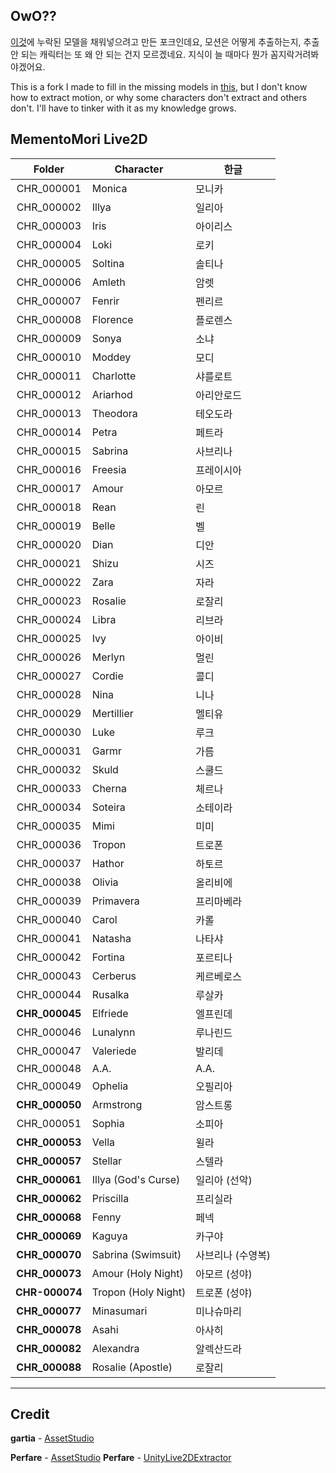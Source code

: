 ## OwO??
[이것](https://github.com/SerenityS/memo_live2d)에 누락된 모델을 채워넣으려고 만든 포크인데요, 모션은 어떻게 추출하는지, 추출 안 되는 캐릭터는 또 왜 안 되는 건지 모르겠네요. 지식이 늘 때마다 뭔가 꼼지락거려봐야겠어요.

This is a fork I made to fill in the missing models in [this](https://github.com/SerenityS/memo_live2d), but I don't know how to extract motion, or why some characters don't extract and others don't. I'll have to tinker with it as my knowledge grows.

## MementoMori Live2D

|Folder|Character|한글|
|:---:|---|---|
|CHR_000001|Monica|모니카|
|CHR_000002|Illya|일리아|
|CHR_000003|Iris|아이리스|
|CHR_000004|Loki|로키|
|CHR_000005|Soltina|솔티나|
|CHR_000006|Amleth|암렛|
|CHR_000007|Fenrir|펜리르|
|CHR_000008|Florence|플로렌스|
|CHR_000009|Sonya|소냐|
|CHR_000010|Moddey|모디|
|CHR_000011|Charlotte|샤를로트|
|CHR_000012|Ariarhod|아리안로드|
|CHR_000013|Theodora|테오도라|
|CHR_000014|Petra|페트라|
|CHR_000015|Sabrina|사브리나|
|CHR_000016|Freesia|프레이시아|
|CHR_000017|Amour|아모르|
|CHR_000018|Rean|린|
|CHR_000019|Belle|벨|
|CHR_000020|Dian|디안|
|CHR_000021|Shizu|시즈|
|CHR_000022|Zara|자라|
|CHR_000023|Rosalie|로잘리|
|CHR_000024|Libra|리브라|
|CHR_000025|Ivy|아이비|
|CHR_000026|Merlyn|멀린|
|CHR_000027|Cordie|콜디|
|CHR_000028|Nina|니나|
|CHR_000029|Mertillier|멜티유|
|CHR_000030|Luke|루크|
|CHR_000031|Garmr|가름|
|CHR_000032|Skuld|스쿨드|
|CHR_000033|Cherna|체르나|
|CHR_000034|Soteira|소테이라|
|CHR_000035|Mimi|미미|
|CHR_000036|Tropon|트로폰|
|CHR_000037|Hathor|하토르|
|CHR_000038|Olivia|올리비에|
|CHR_000039|Primavera|프리마베라|
|CHR_000040|Carol|카롤|
|CHR_000041|Natasha|나타샤|
|CHR_000042|Fortina|포르티나|
|CHR_000043|Cerberus|케르베로스|
|CHR_000044|Rusalka|루살카|
|**CHR_000045**|Elfriede|엘프린데|
|CHR_000046|Lunalynn|루나린드|
|CHR_000047|Valeriede|발리데|
|CHR_000048|A.A.|A.A.|
|CHR_000049|Ophelia|오필리아|
|**CHR_000050**|Armstrong|암스트롱|
|CHR_000051|Sophia|소피아|
|**CHR_000053**|Vella|윌라|
|**CHR_000057**|Stellar|스텔라|
|**CHR_000061**|Illya (God's Curse)|일리아 (선악)|
|**CHR_000062**|Priscilla|프리실라|
|**CHR_000068**|Fenny|페넥|
|**CHR_000069**|Kaguya|카구야|
|**CHR_000070**|Sabrina (Swimsuit)|사브리나 (수영복)|
|**CHR_000073**|Amour (Holy Night)|아모르 (성야)|
|**CHR-000074**|Tropon (Holy Night)|트로폰 (성야)
|**CHR_000077**|Minasumari|미나슈마리|
|**CHR_000078**|Asahi|아사히|
|**CHR_000082**|Alexandra|알렉산드라|
|**CHR_000088**|Rosalie (Apostle)|로잘리|

---
## Credit
**gartia** - [AssetStudio](https://github.com/gartia/AssetStudio-splitbundle)

**Perfare** - [AssetStudio](https://github.com/Perfare/AssetStudio)
**Perfare** - [UnityLive2DExtractor](https://github.com/Perfare/UnityLive2DExtractor)
